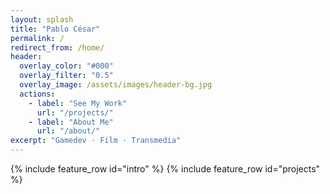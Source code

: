 ```yaml
---
layout: splash
title: "Pablo César"
permalink: /
redirect_from: /home/
header:
  overlay_color: "#000"
  overlay_filter: "0.5"
  overlay_image: /assets/images/header-bg.jpg
  actions:
    - label: "See My Work"
      url: "/projects/"
    - label: "About Me"
      url: "/about/"
excerpt: "Gamedev · Film · Transmedia"
---
```


{% include feature_row id="intro" %}
{% include feature_row id="projects" %}

